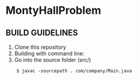 # MontyHallProblem
## BUILD GUIDELINES 
1. Clone this repository
2. Building with command line:
3. Go into the source folder (src/)
```
    $ javac -sourcepath . com/company/Main.java
```
